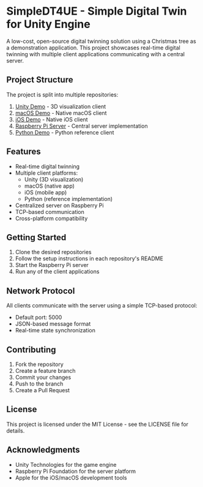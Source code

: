 # SimpleDT4UE - Simple Digital Twin for Unity Engine

A low-cost, open-source digital twinning solution using a Christmas tree as a demonstration application. This project showcases real-time digital twinning with multiple client applications communicating with a central server.

## Project Structure

The project is split into multiple repositories:

1. [Unity Demo](UnityDemo/) - 3D visualization client
2. [macOS Demo](MacOSDemo/) - Native macOS client
3. [iOS Demo](iOSDemo/) - Native iOS client
4. [Raspberry Pi Server](PiServer/) - Central server implementation
5. [Python Demo](PythonDemo/) - Python reference client

## Features

- Real-time digital twinning
- Multiple client platforms:
  - Unity (3D visualization)
  - macOS (native app)
  - iOS (mobile app)
  - Python (reference implementation)
- Centralized server on Raspberry Pi
- TCP-based communication
- Cross-platform compatibility

## Getting Started

1. Clone the desired repositories
2. Follow the setup instructions in each repository's README
3. Start the Raspberry Pi server
4. Run any of the client applications

## Network Protocol

All clients communicate with the server using a simple TCP-based protocol:
- Default port: 5000
- JSON-based message format
- Real-time state synchronization

## Contributing

1. Fork the repository
2. Create a feature branch
3. Commit your changes
4. Push to the branch
5. Create a Pull Request

## License

This project is licensed under the MIT License - see the LICENSE file for details.

## Acknowledgments

- Unity Technologies for the game engine
- Raspberry Pi Foundation for the server platform
- Apple for the iOS/macOS development tools
